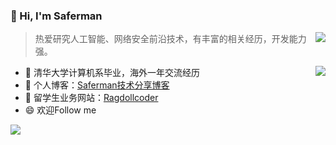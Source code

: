 ### 👋 Hi, I'm Saferman

<img align="right" src="https://github-profile-summary-cards.vercel.app/api/cards/stats?username=Saferman&theme=dracula">

> 热爱研究人工智能、网络安全前沿技术，有丰富的相关经历，开发能力强。

<img align="right" src="https://github-profile-summary-cards.vercel.app/api/cards/stats?username=Saferman&theme=dracula">
<!-- <img align="right" src="https://github-readme-stats.vercel.app/api?username=sf197&show_icons=true&title_color=428bed&icon_color=2c53db"> -->

- 🔭 清华大学计算机系毕业，海外一年交流经历
- 🌱 个人博客：[Saferman技术分享博客](https://saferman.github.io/)
- 💬 留学生业务网站：[Ragdollcoder](https://ragdollcoder.github.io/)
- 😄 欢迎Follow me

![](https://github-profile-summary-cards.vercel.app/api/cards/profile-details?username=Saferman&theme=dracula)



<!--
**Saferman/Saferman** is a ✨ _special_ ✨ repository because its `README.md` (this file) appears on your GitHub profile.

Here are some ideas to get you started:

- 🔭 I’m currently working on ...
- 🌱 I’m currently learning ...
- 👯 I’m looking to collaborate on ...
- 🤔 I’m looking for help with ...
- 💬 Ask me about ...
- 📫 How to reach me: ...
- 😄 Pronouns: ...
- ⚡ Fun fact: ...
-->
